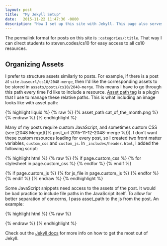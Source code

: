 ```yaml
---
layout: post
title:  "My Jekyll Setup"
date:   2015-11-22 11:47:36 -0800
description: "How I set up this site with Jekyll. This page also serves as documentation for myself!"
---
```


The permalink format for posts on this site is `:categories/:title`. That way I can direct students to steven.codes/cs10 for easy access to all cs10 resources.

## Organizing Assets
I prefer to structure assets similarly to posts. For example, if there is a post at `site.baseurl/cs10/2048-merge`, then I'd like the corresponding assets to be stored in `assets/posts/cs10/2048-merge`. This means I have to go through this path every time I'd like to include a resource. [Asset path tag](https://github.com/samrayner/jekyll-asset-path-plugin) is a plugin that I use to manage these relative paths. This is what including an image looks like with asset path:

{% highlight liquid %}
{% raw %}
{% asset_path cat_of_the_month.png %}
{% endraw %}
{% endhighlight %}

Many of my posts require custom JavaScript, and sometimes custom CSS (see [2048 Merge]({% post_url 2015-11-12-2048-merge %})). I don't want these custom resources loading for every post, so I created two front matter variables, `custom_css` and `custom_js`. In `_includes/header.html`, I added the following script:

{% highlight html %}
{% raw %}
{% if page.custom_css %}
  {% for stylesheet in page.custom_css %}
    <link rel="stylesheet" href="{% asset_path {{ stylesheet }}.css %}" media="screen" type="text/css">
  {% endfor %}
{% endif %}

{% if page.custom_js %}
  {% for js_file in page.custom_js %}
    <script src='{% asset_path {{ js_file }}.js %}' type="text/javascript"></script>
  {% endfor %}
{% endif %}
{% endraw %}
{% endhighlight %}

Some JavaScript snippets need access to the assets of the post. It would be bad practice to include file paths in the JavaScript itself. To allow for better separation of concerns, I pass asset_path to the js from the post. An example:

{% highlight html %}
{% raw %}
<script>
  tileSetup("{% asset_path 2048_tiles/%}");
</script>
{% endraw %}
{% endhighlight %}

Check out the [Jekyll docs][jekyll-docs] for more info on how to get the most out of Jekyll.

[jekyll-docs]: http://jekyllrb.com/docs/home
[jekyll-gh]:   https://github.com/jekyll/jekyll
[jekyll-talk]: https://talk.jekyllrb.com/
